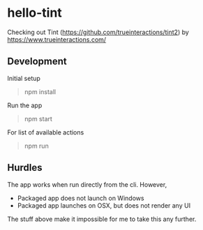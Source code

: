 # hello-tint

Checking out Tint (https://github.com/trueinteractions/tint2) by https://www.trueinteractions.com/


## Development

Initial setup

> npm install


Run the app

> npm start


For list of available actions

> npm run


## Hurdles

The app works when run directly from the cli. However,

- Packaged app does not launch on Windows
- Packaged app launches on OSX, but does not render any UI

The stuff above make it impossible for me to take this any further.